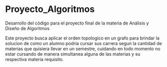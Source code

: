 # Proyecto_Algoritmos
Desarrollo del código para el proyecto final de la materia de Análisis y Diseño de Algoritmos

Este proyecto busca aplicar el orden topologico en un grafo para brindar la solucion
de como un alumno podria cursar sus carrera segun la cantidad de materias que quisiera
llevar en un semestre, cuidando en todo momento no estar cursando de manera simultanea
alguna de las materias y su respectiva materia requisito.
